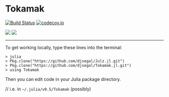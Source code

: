 # Tokamak

[![Build Status](https://travis-ci.org/djsegal/Tokamak.jl.svg?branch=master)](https://travis-ci.org/djsegal/Tokamak.jl) [![codecov.io](http://codecov.io/github/djsegal/Tokamak.jl/coverage.svg?branch=master)](http://codecov.io/github/djsegal/Tokamak.jl?branch=master)

[![](https://img.shields.io/badge/docs-stable-blue.svg)](https://djsegal.github.io/Tokamak.jl/stable) [![](https://img.shields.io/badge/docs-latest-blue.svg)](https://djsegal.github.io/Tokamak.jl/latest)

-----

To get working locally, type these lines into the terminal:

```
> julia
> Pkg.clone("https://github.com/djsegal/Julz.jl.git")
> Pkg.clone("https://github.com/djsegal/Tokamak.jl.git")
> using Tokamak
```

Then you can edit code in your Julia package directory.

// i.e. in `~/.julia/v0.5/Tokamak` (possibly)

